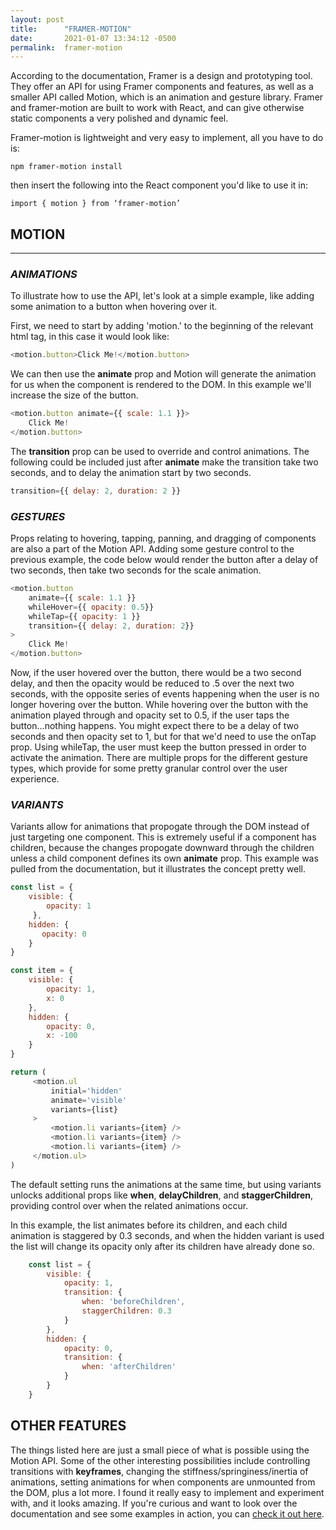```yaml
---
layout: post
title:      "FRAMER-MOTION"
date:       2021-01-07 13:34:12 -0500
permalink:  framer-motion
---
```


According to the documentation, Framer is a design and prototyping tool. They offer an API for using Framer components and features, as well as a smaller API called Motion, which is an animation and gesture library. Framer and framer-motion are built to work with React, and can give otherwise static components a very polished and dynamic feel.

Framer-motion is lightweight and very easy to implement, all you have to do is:

	
	npm framer-motion install
	

then insert the following into the React component you'd like to use it in:

	import { motion } from ‘framer-motion’

## **MOTION**
---
### *ANIMATIONS*
To illustrate how to use the API, let's look at a simple example, like adding some animation to a button when hovering over it.

First, we need to start by adding 'motion.' to the beginning of the relevant html tag, in this case it would look like:

```js
<motion.button>Click Me!</motion.button>
```

We can then use the **animate** prop and Motion will generate the animation for us when the component is rendered to the DOM. In this example we'll increase the size of the button.

```js
<motion.button animate={{ scale: 1.1 }}>
    Click Me!
</motion.button>
```

The **transition** prop can be used to override and control animations. The following could be included just after **animate** make the transition take two seconds, and to delay the animation start by two seconds.

```js
transition={{ delay: 2, duration: 2 }}
```

### *GESTURES*
Props relating to hovering, tapping, panning, and dragging of components are also a part of the Motion API. Adding some gesture control to the previous example, the code below would render the button after a delay of two seconds, then take two seconds for the scale animation. 

```js
<motion.button
    animate={{ scale: 1.1 }}
    whileHover={{ opacity: 0.5}}
    whileTap={{ opacity: 1 }}
    transition={{ delay: 2, duration: 2}}
>
    Click Me!
</motion.button>
```
Now, if the user hovered over the button, there would be a two second delay, and then the opacity would be reduced to .5 over the next two seconds, with the opposite series of events happening when the user is no longer hovering over the button. While hovering over the button with the animation played through and opacity set to 0.5, if the user taps the button...nothing happens. You might expect there to be a delay of two seconds and then opacity set to 1, but for that we'd need to use the onTap prop. Using whileTap, the user must keep the button pressed in order to activate the animation. There are multiple props for the different gesture types, which provide for some pretty granular control over the user experience.

### *VARIANTS*
Variants allow for animations that propogate through the DOM instead of just targeting one component. This is extremely useful if a component has children, because the changes propogate downward through the children unless a child component defines its own **animate** prop. This example was pulled from the documentation, but it illustrates the concept pretty well.

```js
const list = {
    visible: { 
        opacity: 1 
     },
    hidden: {
       opacity: 0
    }
} 

const item = {
    visible: {
        opacity: 1,
        x: 0
    },
    hidden: {
        opacity: 0,
        x: -100
    }
}

return (
     <motion.ul
         initial='hidden'
         animate='visible'
         variants={list}
     >
         <motion.li variants={item} />
         <motion.li variants={item} />
         <motion.li variants={item} />
     </motion.ul>
)
```

The default setting runs the animations at the same time, but using variants unlocks additional props like **when**, **delayChildren**, and **staggerChildren**, providing control over when the related animations occur.

In this example, the list animates before its children, and each child animation is staggered by 0.3 seconds, and when the hidden variant is used the list will change its opacity only after its children have already done so.

```js
    const list = {
        visible: {
            opacity: 1,
            transition: {
                when: 'beforeChildren',
                staggerChildren: 0.3
            }
        },
        hidden: {
            opacity: 0,
            transition: {
                when: 'afterChildren'
            }
        }
    }
```


## OTHER FEATURES
The things listed here are just a small piece of what is possible using the Motion API. Some of the other interesting possibilities include controlling transitions with **keyframes**, changing the stiffness/springiness/inertia of animations, setting animations for when components are unmounted from the DOM, plus a lot more. I found it really easy to implement and experiment with, and it looks amazing. If you're curious and want to look over the documentation and see some examples in action, you can [check it out here](https://www.framer.com/api/motion).
